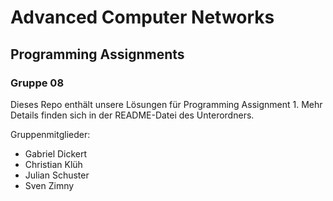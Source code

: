 # Advanced Computer Networks
## Programming Assignments
### Gruppe 08

Dieses Repo enthält unsere Lösungen für Programming Assignment 1.
Mehr Details finden sich in der README-Datei des Unterordners.

Gruppenmitglieder:
- Gabriel Dickert
- Christian Klüh
- Julian Schuster
- Sven Zimny